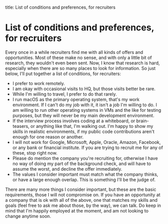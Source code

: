title: List of conditions and preferences, for recruiters

# List of conditions and preferences, for recruiters

Every once in a while recruiters find me with all kinds of offers and opportunities. Most of these make no sense, and with only a little bit of research, they wouldn't even been sent. Now, I know that research is hard, especially when there are so many places to look for information. So just below, I'll put together a list of conditions, for recruiters:

- I prefer to work remotely.
- I am okay with occasional visits to HQ, but those visits better be rare.
- While I'm willing to travel, I prefer to do that rarely.
- I run macOS as the primary operating system, that's my work environment. If I can't do my job with it, it isn't a job I'm willing to do. I am willing to run other operating systems in VMs and the like for testing purposes, but they will never be my main development environment.
- If the interview process involves coding at a whiteboard, or brain-teasers, or anything like that, I'm walking out. I'm happy to show my skills in realistic environments, if my public code contributions aren't enough for one reason or another.
- I will not work for Google, Microsoft, Apple, Oracle, Amazon, Facebook, or any bank or financial institute. If you are trying to recruit me for any of these, stop right now.
- Please do mention the company you're recruiting for, otherwise I have no way of doing my part of the background check, and will have to assume the worst, and decline the offer immediately.
- The values I consider important must match what the company thinks, or have a large enough overlap. This is something I'll be the judge of.

There are many more things I consider important, but these are the basic requirements, those I will not compromise on. If you have an opportunity at a company that is ok with all of the above, one that matches my skills and goals (feel free to ask me about those, by the way), we can talk. Do keep in mind that I'm happily employed at the moment, and am not looking to change anytime soon.
